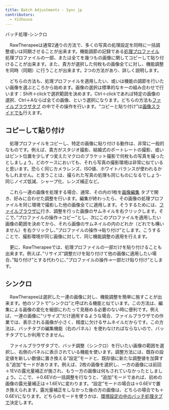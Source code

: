 ```yaml
---
title: Batch Adjustments - Sync jp
contributors:
  - Yz2house
---
```


<div class="pagetitle">

バッチ処理-シンクロ

</div>

　RawTherapeeは通常2通りの方法で、多くの写真の処理設定を同時に一括調整或いは同期させることが出来ます。機能調節の記録である[処理プロファイル](sidecar_files_-_processing_profiles/jp)
処理プロファイルの一部、または全てを幾つもの画像に関してコピーして貼り付けることが出来ます。また、貴方が選択した何枚もの画像全てに対し、機能調整を同時（同期）に行うことが出来ます。2つの方法があり、詳しく説明します。

　どちらの方法も、処理プロファイルを適用したい、或いは機能の調節を行いたい画像を選ぶところから始めます。画像の選択は標準的なキーの組み合わせで行います：Shift＋clickで選択範囲を決めます。Ctrl＋clickであれば特定の画像の選択、Ctrl＋Aならば全ての画像、という選択になります。どちらの方法も[ファイルブラウザタブ](the_file_browser_tab/jp)
の中でその操作を行います。“コピーと貼り付け”は[画像スライドでも](the_image_editor_tab/jp#画像スライド)行えます。

## コピーして貼り付け

　処理プロファイルをコピーし、特定の画像に貼り付ける動作は、非常に一般的なものです。例えば、貴方がスタジオ撮影、結婚式のポートレートの撮影、或いはピント位置を少しずつ変えたマクロのブラケット撮影で何枚もの写真を撮ったとしましょう。どのケースにおいても、それら写真の撮影環境は非常に似ていると思います。恐らく同じカメラレンズ、ISO値、ホワイトバランスが使われるかもしれません。と言うことは、撮られた写真の処理も同じものになるでしょう‐同じノイズ低減、シャープ化、レンズ補正など。

　これら一連の画像を処理する場合、通常、その内の1枚を[画像編集](the_image_editor_tab/jp)
タブで開き、好みに合わせた調整を行います。編集が終わったら、その画像の処理プロファイルを同じ環境で撮影した他の画像全てに適用します。そうするためには、[ファイルブラウザに](the_file_browser_tab/jp)行き、調整を行った画像のサムネイルを右クリックします。そこで、”プロファイルの操作→コピー”とし、次にこのプロファイルを適用したい画像の範囲を決めてから、それら画像のサムネイルの内のどれか（どれでも構いません）を右クリックし、”プロファイルの操作→貼り付け”とします。こうすることで、撮影環境が同じ画像に対して、同じ機能調整の適用を行えます。

　更に、RawTherapeeでは、処理プロファイルの一部だけを貼り付けることも出来ます。例えば、”リサイズ“調整だけを貼り付けて他の画像に適用したい場合、”貼り付け”とする代わりに、”プロファイルの操作→一部だけ貼り付け”とします。

## シンクロ

　RawTherapeeは選択した一連の画像に対し、機能調整を簡単に施すことが出来ます。他のソフトで”シンクロ”と呼ばれる機能と似ています。この方法は、編集による画像の変化を細部にわたって見極める必要のない時に便利です。例えば、一連の画像に”リサイズ”だけ適用するような場合、ファイルブラウザでの作業では、表示される画像が小さく、精度に欠けるサムネイルだからです。この方法は、バッチタブの編集機能（右のパネル）を使わなければならないので、バッチタブでしか利用できません。

　ファイルブラウザタブで、バッチ調整（シンクロ）を行いたい画像の範囲を選択し、右側のパネルに表示されている機能を使います。調整方法には、既存の設定値を新しい数値に置き換える”設定”モードと、既存値に新たな調整値を加算する”追加”モードがあります。例えば、2枚の画像を選択し、一方の画像には前回＋1EVの露光量補正が施され、もう一方の画像は何もされていなかったとしましょう。ここで、＋0.6EVの一括調整を行なうと、“追加”モードであれば、初めの画像の露光量補正は＋1.6EVに変わります。“設定”モードの場合は＋0.6EVで置き換えられます。露光量補正をしなかった後の方の画像は、どちらの場合でも＋0.6EVになります。どちらのモードを使うかは、[環境設定の中のバッチ処理タブで](preferences/jp#バッチ処理タブ)決定します。
